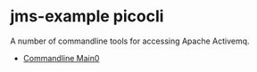 # jms-example picocli

A number of commandline tools for accessing Apache Activemq.

* [Commandline Main0](./Main0.asciidoc)
